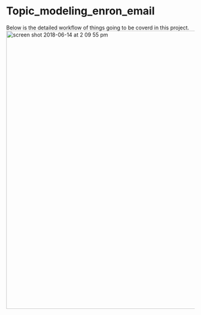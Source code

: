 # Topic_modeling_enron_email

Below is the detailed workflow of things going to be coverd in this project.
<img width="743" alt="screen shot 2018-06-14 at 2 09 55 pm" src="https://user-images.githubusercontent.com/30159866/41441540-f092b33c-6fe7-11e8-9fac-8f8366b12435.png">
